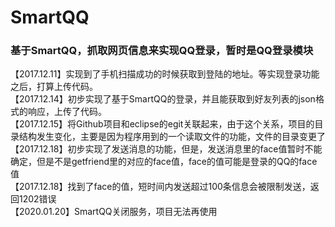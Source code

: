 # SmartQQ
### 基于SmartQQ，抓取网页信息来实现QQ登录，暂时是QQ登录模块
【2017.12.11】实现到了手机扫描成功的时候获取到登陆的地址。等实现登录功能之后，打算上传代码。<br />
【2017.12.14】初步实现了基于SmartQQ的登录，并且能获取到好友列表的json格式的响应，上传了代码。<br />
【2017.12.15】将Github项目和eclipse的egit关联起来，由于这个关系，项目的目录结构发生变化，主要是因为程序用到的一个读取文件的功能，文件的目录变更了<br/>
【2017.12.18】初步实现了发送消息的功能，但是，发送消息里的face值暂时不能确定，但是不是getfriend里的对应的face值，face的值可能是登录的QQ的face值<br/>
【2017.12.18】找到了face的值，短时间内发送超过100条信息会被限制发送，返回1202错误<br/>
【2020.01.20】SmartQQ关闭服务，项目无法再使用
